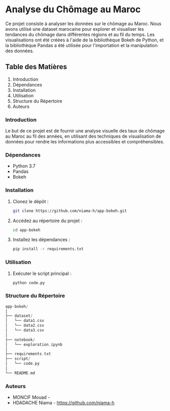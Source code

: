 # Analyse du Chômage au Maroc
Ce projet consiste à analyser les données sur le chômage au Maroc. Nous avons utilisé une dataset marocaine pour explorer et visualiser les tendances du chômage dans différentes régions et au fil du temps. Les visualisations ont été créées à l'aide de la bibliothèque Bokeh de Python, et la bibliothèque Pandas a été utilisée pour l'importation et la manipulation des données.
## Table des Matières
1. Introduction
2. Dépendances
3. Installation
4. Utilisation
5. Structure du Répertoire
6. Auteurs
### Introduction
Le but de ce projet est de fournir une analyse visuelle des taux de chômage au Maroc au fil des années, en utilisant des techniques de visualisation de données pour rendre les informations plus accessibles et compréhensibles.
### Dépendances
+ Python 3.7
+ Pandas
+ Bokeh
### Installation
1. Clonez le dépôt :
   ```bash
   git clone https://github.com/niama-h/app-bokeh.git
2. Accédez au répertoire du projet :
   ```bash
   cd app-bokeh
3. Installez les dépendances :
   ```bash
   pip install -r requirements.txt
### Utilisation
1. Exécuter le script principal :
   ```bash
   python code.py

### Structure du Répertoire
```kotlin
app-bokeh/
│
├── dataset/
│   └── data1.csv
│   └── data2.csv
│   └── data3.csv
│
├── notebook/
│   └── exploration.ipynb
│
├── requirements.txt
├── script/
│   └── code.py
│
└── README.md
```
### Auteurs
* MONCIF Mouad - 
* HDADACHE Niama - https://github.com/niama-h






   



